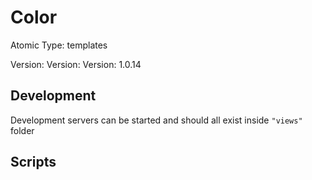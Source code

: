 # Color

Atomic Type: templates

Version: Version: Version: 1.0.14

## Development

Development servers can be started and should all exist inside `"views"` folder

## Scripts
